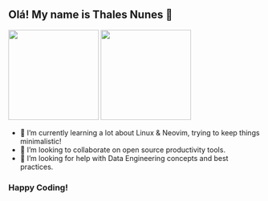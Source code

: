 ## Olá! My name is Thales Nunes 👋

<div>
  <img height="180em" src="https://github-readme-stats.vercel.app/api?username=thalesnunes&show_icons=true&theme=dracula&include_all_commits=true&count_private=true"/>
  <img height="180em" src="https://github-readme-stats.vercel.app/api/top-langs/?username=thalesnunes&layout=compact&langs_count=3&theme=dracula"/>
</div>


- 🔭 I’m currently learning a lot about Linux & Neovim, trying to keep things minimalistic!
- 👯 I’m looking to collaborate on open source productivity tools.
- 🤔 I’m looking for help with Data Engineering concepts and best practices.

### Happy Coding!
